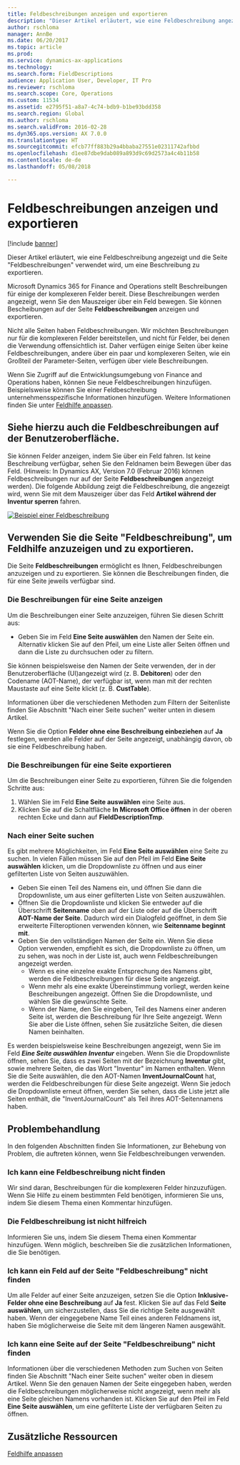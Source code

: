 ```yaml
---
title: Feldbeschreibungen anzeigen und exportieren
description: "Dieser Artikel erläutert, wie eine Feldbeschreibung angezeigt und die Seite \"Feldbeschreibungen\" verwendet wird, um eine Beschreibung zu exportieren."
author: rschloma
manager: AnnBe
ms.date: 06/20/2017
ms.topic: article
ms.prod: 
ms.service: dynamics-ax-applications
ms.technology: 
ms.search.form: FieldDescriptions
audience: Application User, Developer, IT Pro
ms.reviewer: rschloma
ms.search.scope: Core, Operations
ms.custom: 11534
ms.assetid: e2795f51-a8a7-4c74-bdb9-b1be93bdd358
ms.search.region: Global
ms.author: rschloma
ms.search.validFrom: 2016-02-28
ms.dyn365.ops.version: AX 7.0.0
ms.translationtype: HT
ms.sourcegitcommit: efcb77ff883b29a4bbaba27551e02311742afbbd
ms.openlocfilehash: d1ee87dbe9dab089a893d9c69d2573a4c4b11b58
ms.contentlocale: de-de
ms.lasthandoff: 05/08/2018

---
```


# <a name="view-and-export-field-descriptions"></a>Feldbeschreibungen anzeigen und exportieren

[!include [banner](../includes/banner.md)]

Dieser Artikel erläutert, wie eine Feldbeschreibung angezeigt und die Seite "Feldbeschreibungen" verwendet wird, um eine Beschreibung zu exportieren.

Microsoft Dynamics 365 for Finance and Operations stellt Beschreibungen für einige der komplexeren Felder bereit. Diese Beschreibungen werden angezeigt, wenn Sie den Mauszeiger über ein Feld bewegen. Sie können Bescheibungen auf der Seite **Feldbeschreibungen** anzeigen und exportieren. 

Nicht alle Seiten haben Feldbeschreibungen. Wir möchten Beschreibungen nur für die komplexeren Felder bereitstellen, und nicht für Felder, bei denen die Verwendung offensichtlich ist. Daher verfügen einige Seiten über keine Feldbeschreibungen, andere über ein paar und komplexeren Seiten, wie ein Großteil der Parameter-Seiten, verfügen über viele Beschreibungen. 

Wenn Sie Zugriff auf die Entwicklungsumgebung von Finance and Operations haben, können Sie neue Feldbeschreibungen hinzufügen. Beispielsweise können Sie einer Feldbeschreibung unternehmensspezifische Informationen hinzufügen. Weitere Informationen finden Sie unter [Feldhilfe anpassen](../../dev-itpro/user-interface/customize-field-help.md).

## <a name="see-field-descriptions-in-the-user-interface"></a>Siehe hierzu auch die Feldbeschreibungen auf der Benutzeroberfläche.
Sie können Felder anzeigen, indem Sie über ein Feld fahren. Ist keine Beschreibung verfügbar, sehen Sie den Feldnamen beim Bewegen über das Feld. (Hinweis: In Dynamics AX, Version 7.0 (Februar 2016) können Feldbeschreibungen nur auf der Seite **Feldbeschreibungen** angezeigt werden). Die folgende Abbildung zeigt die Feldbeschreibung, die angezeigt wird, wenn Sie mit dem Mauszeiger über das Feld **Artikel während der Inventur sperren** fahren. 

[![Beispiel einer Feldbeschreibung](./media/field-description.png)](./media/field-description.png)

## <a name="use-the-field-descriptions-page-to-view-and-export-field-help"></a>Verwenden Sie die Seite "Feldbeschreibung", um Feldhilfe anzuzeigen und zu exportieren.
Die Seite **Feldbeschreibungen** ermöglicht es Ihnen, Feldbeschreibungen anzuzeigen und zu exportieren. Sie können die Beschreibungen finden, die für eine Seite jeweils verfügbar sind.

### <a name="view-the-descriptions-for-a-page"></a>Die Beschreibungen für eine Seite anzeigen

Um die Beschreibungen einer Seite anzuzeigen, führen Sie diesen Schritt aus:

-   Geben Sie im Feld **Eine Seite auswählen** den Namen der Seite ein. Alternativ klicken Sie auf den Pfeil, um eine Liste aller Seiten öffnen und dann die Liste zu durchsuchen oder zu filtern.

Sie können beispielsweise den Namen der Seite verwenden, der in der Benutzeroberfläche (UI)angezeigt wird (z. B. **Debitoren**) oder den Codename (AOT-Name), der verfügbar ist, wenn man mit der rechten Maustaste auf eine Seite klickt (z. B. **CustTable**). 

Informationen über die verschiedenen Methoden zum Filtern der Seitenliste finden Sie Abschnitt "Nach einer Seite suchen" weiter unten in diesem Artikel. 

Wenn Sie die Option **Felder ohne eine Beschreibung einbeziehen** auf **Ja** festlegen, werden alle Felder auf der Seite angezeigt, unabhängig davon, ob sie eine Feldbeschreibung haben.

### <a name="export-the-descriptions-for-a-page"></a>Die Beschreibungen für eine Seite exportieren

Um die Beschreibungen einer Seite zu exportieren, führen Sie die folgenden Schritte aus:

1.  Wählen Sie im Feld **Eine Seite auswählen** eine Seite aus.
2.  Klicken Sie auf die Schaltfläche **In Microsoft Office öffnen** in der oberen rechten Ecke und dann auf **FieldDescriptionTmp**.

### <a name="searching-for-a-page"></a>Nach einer Seite suchen

Es gibt mehrere Möglichkeiten, im Feld **Eine Seite auswählen** eine Seite zu suchen. In vielen Fällen müssen Sie auf den Pfeil im Feld **Eine Seite auswählen** klicken, um die Dropdownliste zu öffnen und aus einer gefilterten Liste von Seiten auszuwählen.

-   Geben Sie einen Teil des Namens ein, und öffnen Sie dann die Dropdownliste, um aus einer gefilterten Liste von Seiten auszuwählen.
-   Öffnen Sie die Dropdownliste und klicken Sie entweder auf die Überschrift **Seitenname** oben auf der Liste oder auf die Überschrift **AOT-Name der Seite**. Dadurch wird ein Dialogfeld geöffnet, in dem Sie erweiterte Filteroptionen verwenden können, wie **Seitenname beginnt mit**.
-   Geben Sie den vollständigen Namen der Seite ein. Wenn Sie diese Option verwenden, empfiehlt es sich, die Dropdownliste zu öffnen, um zu sehen, was noch in der Liste ist, auch wenn Feldbeschreibungen angezeigt werden.
    -   Wenn es eine einzelne exakte Entsprechung des Namens gibt, werden die Feldbeschreibungen für diese Seite angezeigt.
    -   Wenn mehr als eine exakte Übereinstimmung vorliegt, werden keine Beschreibungen angezeigt. Öffnen Sie die Dropdownliste, und wählen Sie die gewünschte Seite.
    -   Wenn der Name, den Sie eingeben, Teil des Namens einer anderen Seite ist, werden die Beschreibung für Ihre Seite angezeigt. Wenn Sie aber die Liste öffnen, sehen Sie zusätzliche Seiten, die diesen Namen beinhalten.

Es werden beispielsweise keine Beschreibungen angezeigt, wenn Sie im Feld <strong><em>Eine Seite auswählen</em></strong> <strong>*Inventur*</strong> eingeben. Wenn Sie die Dropdownliste öffnen, sehen Sie, dass es zwei Seiten mit der Bezeichnung <strong>Inventur</strong> gibt, sowie mehrere Seiten, die das Wort "Inventur" im Namen enthalten. Wenn Sie die Seite auswählen, die den AOT-Namen <strong>InventJournalCount</strong> hat, werden die Feldbeschreibungen für diese Seite angezeigt. Wenn Sie jedoch die Dropdownliste erneut öffnen, werden Sie sehen, dass die Liste jetzt alle Seiten enthält, die "InventJournalCount" als Teil ihres AOT-Seitennamens haben.

## <a name="troubleshooting"></a>Problembehandlung
In den folgenden Abschnitten finden Sie Informationen, zur Behebung von Problem, die auftreten können, wenn Sie Feldbeschreibungen verwenden.

### <a name="i-cant-find-a-field-description"></a>Ich kann eine Feldbeschreibung nicht finden

Wir sind daran, Beschreibungen für die komplexeren Felder hinzuzufügen. Wenn Sie Hilfe zu einem bestimmten Feld benötigen, informieren Sie uns, indem Sie diesem Thema einen Kommentar hinzufügen.

### <a name="the-field-description-isnt-helpful"></a>Die Feldbeschreibung ist nicht hilfreich

Informieren Sie uns, indem Sie diesem Thema einen Kommentar hinzufügen. Wenn möglich, beschreiben Sie die zusätzlichen Informationen, die Sie benötigen.

### <a name="i-cant-find-a-field-on-the-field-descriptions-page"></a>Ich kann ein Feld auf der Seite "Feldbeschreibung" nicht finden

Um alle Felder auf einer Seite anzuzeigen, setzen Sie die Option **Inklusive-Felder ohne eine Beschreibung** auf **Ja** fest. Klicken Sie auf das Feld **Seite auswählen**, um sicherzustellen, dass Sie die richtige Seite ausgewählt haben. Wenn der eingegebene Name Teil eines anderen Feldnamens ist, haben Sie möglicherweise die Seite mit dem längeren Namen ausgewählt.

### <a name="i-cant-find-a-page-on-the-field-descriptions-page"></a>Ich kann eine Seite auf der Seite "Feldbeschreibung" nicht finden

Informationen über die verschiedenen Methoden zum Suchen von Seiten finden Sie Abschnitt "Nach einer Seite suchen" weiter oben in diesem Artikel. Wenn Sie den genauen Namen der Seite eingegeben haben, werden die Feldbeschreibungen möglicherweise nicht angezeigt, wenn mehr als eine Seite gleichen Namens vorhanden ist. Klicken Sie auf den Pfeil im Feld **Eine Seite auswählen**, um eine gefilterte Liste der verfügbaren Seiten zu öffnen.

<a name="additional-resources"></a>Zusätzliche Ressourcen
--------

[Feldhilfe anpassen](../../dev-itpro/user-interface/customize-field-help.md)





